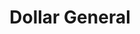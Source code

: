 ---
title: "Dollar General"
url: /cookeville/dollar-general-east-10th-street/
shop: variety store
---